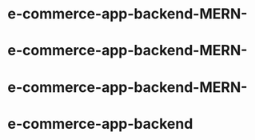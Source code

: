 # e-commerce-app-backend-MERN-
# e-commerce-app-backend-MERN-
# e-commerce-app-backend-MERN-
# e-commerce-app-backend
